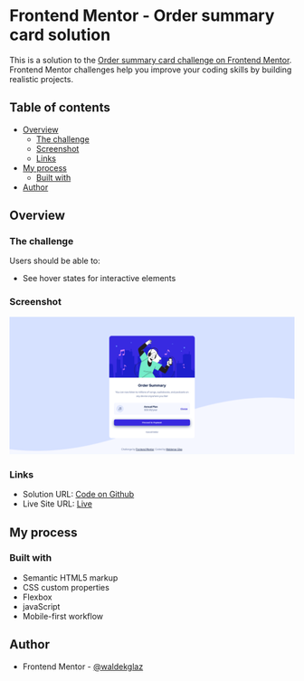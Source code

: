 # Frontend Mentor - Order summary card solution

This is a solution to the [Order summary card challenge on Frontend Mentor](https://www.frontendmentor.io/challenges/order-summary-component-QlPmajDUj). Frontend Mentor challenges help you improve your coding skills by building realistic projects.

## Table of contents

- [Overview](#overview)
  - [The challenge](#the-challenge)
  - [Screenshot](#screenshot)
  - [Links](#links)
- [My process](#my-process)
  - [Built with](#built-with)
- [Author](#author)

## Overview

### The challenge

Users should be able to:

- See hover states for interactive elements

### Screenshot

![](./images/Screenshot.png)

### Links

- Solution URL: [Code on Github](https://github.com/waldekglaz/order-summary-component)
- Live Site URL: [Live](https://waldekglaz.github.io/order-summary-component/)

## My process

### Built with

- Semantic HTML5 markup
- CSS custom properties
- Flexbox
- javaScript
- Mobile-first workflow

## Author

- Frontend Mentor - [@waldekglaz](https://www.frontendmentor.io/profile/waldekglaz)
